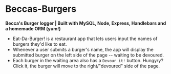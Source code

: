 # Beccas-Burgers
**Becca's Burger logger |  Built with MySQL, Node, Express, Handlebars and a homemade ORM (yum!)**

* Eat-Da-Burger! is a restaurant app that lets users input the names of burgers they'd like to eat.
* Whenever a user submits a burger's name, the app will display the submitted burger on the left side of the page -- waiting to be devoured.
* Each burger in the waiting area also has a `Devour it!` button. Hungyry? Click it, the burger will move to the right/"devoured" side of the page.
